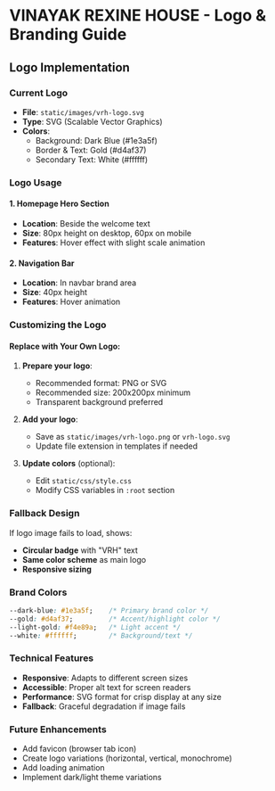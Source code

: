 # VINAYAK REXINE HOUSE - Logo & Branding Guide

## Logo Implementation

### Current Logo
- **File**: `static/images/vrh-logo.svg`
- **Type**: SVG (Scalable Vector Graphics)
- **Colors**: 
  - Background: Dark Blue (#1e3a5f)
  - Border & Text: Gold (#d4af37)
  - Secondary Text: White (#ffffff)

### Logo Usage

#### 1. Homepage Hero Section
- **Location**: Beside the welcome text
- **Size**: 80px height on desktop, 60px on mobile
- **Features**: Hover effect with slight scale animation

#### 2. Navigation Bar
- **Location**: In navbar brand area
- **Size**: 40px height
- **Features**: Hover animation

### Customizing the Logo

#### Replace with Your Own Logo:
1. **Prepare your logo**: 
   - Recommended format: PNG or SVG
   - Recommended size: 200x200px minimum
   - Transparent background preferred

2. **Add your logo**:
   - Save as `static/images/vrh-logo.png` or `vrh-logo.svg`
   - Update file extension in templates if needed

3. **Update colors** (optional):
   - Edit `static/css/style.css`
   - Modify CSS variables in `:root` section

### Fallback Design
If logo image fails to load, shows:
- **Circular badge** with "VRH" text
- **Same color scheme** as main logo
- **Responsive sizing**

### Brand Colors
```css
--dark-blue: #1e3a5f;    /* Primary brand color */
--gold: #d4af37;         /* Accent/highlight color */
--light-gold: #f4e89a;   /* Light accent */
--white: #ffffff;        /* Background/text */
```

### Technical Features
- **Responsive**: Adapts to different screen sizes
- **Accessible**: Proper alt text for screen readers
- **Performance**: SVG format for crisp display at any size
- **Fallback**: Graceful degradation if image fails

### Future Enhancements
- Add favicon (browser tab icon)
- Create logo variations (horizontal, vertical, monochrome)
- Add loading animation
- Implement dark/light theme variations